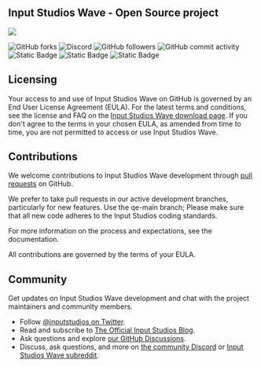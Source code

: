 ## Input Studios Wave - Open Source project
<img src="https://i.ibb.co/y5rVMV8/bg-wave.png">

![GitHub forks](https://img.shields.io/github/forks/InputStudios/wave-browser)
![Discord](https://img.shields.io/discord/1023691856229441546)
![GitHub followers](https://img.shields.io/github/followers/InputStudios)
![GitHub commit activity](https://img.shields.io/github/commit-activity/t/InputStudios/wave-browser?color=4CC71E)
![Static Badge](https://img.shields.io/badge/CSharp-573db6?style=for-the-badge&logo=csharp&labelColor=gray&link=https%3A%2F%2Flearn.microsoft.com%2Fru-ru%2Fdotnet%2Fcsharp%2F)
![Static Badge](https://img.shields.io/badge/cpp-0F87D0?style=for-the-badge&logo=c%2B%2B&labelColor=gray&link=https%3A%2F%2Fisocpp.org%2F)
![Static Badge](https://img.shields.io/badge/JavaScript-FDDE10?style=for-the-badge&logo=javascript&labelColor=gray&link=https%3A%2F%2Fwww.javascript.com%2F)


## Licensing

Your access to and use of Input Studios Wave on GitHub is governed by an End User License Agreement (EULA). For the latest terms and conditions, see the license and FAQ on the [Input Studios Wave download page](https://inputstudios.vercel.app/wave). If you don't agree to the terms in your chosen EULA, as amended from time to time, you are not permitted to access or use Input Studios Wave.

## Contributions
We welcome contributions to Input Studios Wave development through [pull requests](https://github.com/InputStudios/wave-browser/pulls/) on GitHub.

We prefer to take pull requests in our active development branches, particularly for new features. Use the qe-main branch; Please make sure that all new code adheres to the Input Studios coding standards.

For more information on the process and expectations, see the documentation.

All contributions are governed by the terms of your EULA.

## Community

Get updates on Input Studios Wave development and chat with the project maintainers and community members.

 - Follow [@inputstudios on Twitter](https://twitter.com/inputstudios).
 - Read and subscribe to [The Official Input Studios Blog](https://blog.inputstudios.ru/).
 - Ask questions and explore [our GitHub Discussions](https://github.com/orgs/InputStudios/discussions).
 - Discuss, ask questions, and more on [the community Discord](https://discord.gg/vSD27YNK) or [Input Studios Wave subreddit](https://www.reddit.com/r/wave-browser/).
